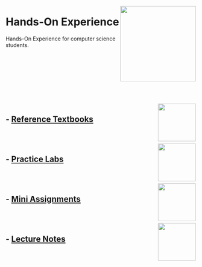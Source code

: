 <img align="right" width="200" src="https://github.com/cs-MohamedAyman/cs-MohamedAyman/blob/main/repos-logos/hands-on-experience.jpg"></img>

# Hands-On Experience
Hands-On Experience for computer science students.

<br><br><br><br><br>

<br><br>
<img align="right" width="100" src="https://github.com/cs-MohamedAyman/cs-MohamedAyman/blob/main/repos-logos/reference-textbooks.jpg"></img>

## - [Reference Textbooks](https://github.com/cs-MohamedAyman/Hands-On-Experience/blob/master/Reference-Textbooks/README.md)

<br><br>
<img align="right" width="100" src="https://github.com/cs-MohamedAyman/cs-MohamedAyman/blob/main/repos-logos/practice-labs.jpg"></img>

## - [Practice Labs](https://github.com/cs-MohamedAyman/Hands-On-Experience/blob/master/Practice-Labs/README.md)

<br><br>
<img align="right" width="100" src="https://github.com/cs-MohamedAyman/cs-MohamedAyman/blob/main/repos-logos/mini-assignments.jpg"></img>

## - [Mini Assignments](https://github.com/cs-MohamedAyman/Hands-On-Experience/blob/master/Mini-Assignments/README.md)

<br><br>
<img align="right" width="100" src="https://github.com/cs-MohamedAyman/cs-MohamedAyman/blob/main/repos-logos/lecture-notes.jpg"></img>

## - [Lecture Notes](https://github.com/cs-MohamedAyman/Hands-On-Experience/blob/master/Lecture-Notes/README.md)
